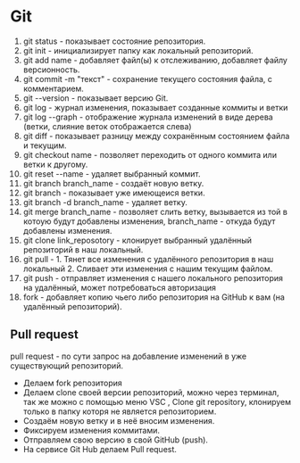 # Git
1. git status - показывает состояние репозитория.
2. git init - инициализирует папку как локальный репозиторий.
3. git add name - добавляет файл(ы) к отслеживанию, добавляет файлу версионность.
4. git commit -m "текст" - сохранение текущего состояния файла, с комментарием.
5. git --version - показывает версию Git.
6. git log - журнал изменения, показывает созданные коммиты и ветки
7. git log --graph - отображение журнала изменений в виде дерева (ветки, слияние веток отображается слева)
8. git diff - показывает разницу между сохранённым состоянием файла и текущим.
9. git checkout name - позволяет переходить от одного коммита или ветки к другому.
10. git reset --name  - удаляет выбранный коммит.
11. git branch branch_name - создаёт новую ветку.
12. git branch - показывает уже имеющеися ветки.
13. git branch -d branch_name - удаляет ветку.
14. git merge branch_name - позволяет слить ветку, вызывается из той в котоую будут добавлены изменения, branch_name - откуда будут добавлены изменения.
15. git clone link_reposotory - клонирует выбранный удалённый репозиторий в наш локальный.
16. git pull - 1. Тянет все изменения с удалённого репозитория в наш локальный 2. Сливает эти изменения с нашим текущим файлом.
17. git push - отправляет изменения с нашего локального репозитория на удалённый, может потребоваться авторизация
18. fork - добавляет копию чьего либо репозитория на GitHub к вам (на удалённый репозиторий).



## Pull request
pull request - по сути запрос на добавление изменений в уже существующий репозиторий.

* Делаем fork репозитория
* Делаем clone своей версии репозиторий, можно через терминал, так же можно с помощью меню VSC , Clone git repository, клонируем только в папку которя не является репозиторием.
* Создаём новую ветку и в неё вносим изменения.
* Фиксируем изменения коммитами.
* Отправляем свою версию в свой GitHub (push).
* На сервисе Git Hub делаем Pull request.

